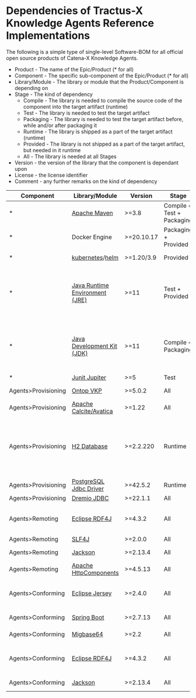 # Dependencies of Tractus-X Knowledge Agents Reference Implementations

The following is a simple type of single-level Software-BOM for all official open source products of Catena-X Knowledge Agents. 

* Product - The name of the Epic/Product (* for all)
* Component - The specific sub-component of the Epic/Product (* for all)
* Library/Module - The library or module that the Product/Component is depending on
* Stage - The kind of dependency 
  * Compile - The library is needed to compile the source code of the component into the target artifact (runtime)
  * Test - The library is needed to test the target artifact
  * Packaging - The library is needed to test the target artifact before, while and/or after packaging it
  * Runtime - The library is shipped as a part of the target artifact (runtime)
  * Provided - The library is not shipped as a part of the target artifact, but needed in it runtime
  * All - The library is needed at all Stages
* Version - the version of the library that the component is dependant upon
* License - the license identifier
* Comment - any further remarks on the kind of dependency

| Component | Library/Module  | Version | Stage | License | Comment |
| -- | --- | --- | --- | --- | ---| 
| * | [Apache Maven](https://maven.apache.org) | >=3.8 | Compile + Test + Packaging | Apache License 2.0 |     |
| * | Docker Engine | >=20.10.17 | Packaging + Provided | Apache License 2.0 |     |
| * | [kubernetes](https://kubernetes.io/de/)/[helm](https://helm.sh/) | >=1.20/3.9 | Provided | Apache License 2.0 |     |
| * | [Java Runtime Environment (JRE)](https://de.wikipedia.org/wiki/Java-Laufzeitumgebung) | >=11 | Test + Provided | * | License (GPL, BCL, ...) depends on choosen runtime. |
| * | [Java Development Kit (JDK)](https://de.wikipedia.org/wiki/Java_Development_Kit) | >=11 | Compile + Packaging | * | License (GPL, BCL, ...) depends on choosen kit. |
| * | [Junit Jupiter](https://junit.org) | >=5 | Test | MIT |     |
| Agents>Provisioning | [Ontop VKP](https://ontop-vkg.org/) | >=5.0.2 | All | Apache License 2.0 |     |
| Agents>Provisioning | [Apache Calcite/Avatica](https://calcite.apache.org/avatica/) | >=1.22 | All | Apache License 2.0 |     |
| Agents>Provisioning | [H2 Database](http://h2database.com/) | >=2.2.220 | Runtime | Mozilla Public License (2.0) and Eclipse Public License (1.0) |     |
| Agents>Provisioning | [PostgreSQL Jdbc Driver](https://www.postgresql.org/) | >=42.5.2 | Runtime | PostgreSQL License |     |
| Agents>Provisioning | [Dremio JDBC](https://docs.dremio.com/software/drivers/jdbc/) | >=22.1.1 | All | Proprietary |     |
| Agents>Remoting | [Eclipse RDF4J](https://rdf4j.org/) | >=4.3.2 | All | Eclipse Public License (1.0) |     |
| Agents>Remoting | [SLF4J](https://www.slf4j.org) | >=2.0.0 | All | MIT |     |
| Agents>Remoting | [Jackson](https://github.com/FasterXML/jackson) | >=2.13.4 | All | Apache License 2.0 |     |
| Agents>Remoting | [Apache HttpComponents](https://hc.apache.org/) | >=4.5.13 | All | Apache License 2.0 |     |
| Agents>Conforming | [Eclipse Jersey](https://github.com/eclipse-ee4j/jersey) | >=2.4.0 | All | Eclipse Public License (1.0) |     |
| Agents>Conforming | [Spring Boot](https://github.com/spring-projects/spring-boot) | >=2.7.13 | All | Apache License 2.0 |     |
| Agents>Conforming | [Migbase64](https://github.com/brsanthu/migbase64) | >=2.2 | All | BSD 2 Clause |     |
| Agents>Conforming | [Eclipse RDF4J](https://rdf4j.org/) | >=4.3.2 | All | Eclipse Public License (1.0) |     |
| Agents>Conforming | [Jackson](https://github.com/FasterXML/jackson) | >=2.13.4 | All | Apache License 2.0 |     |
